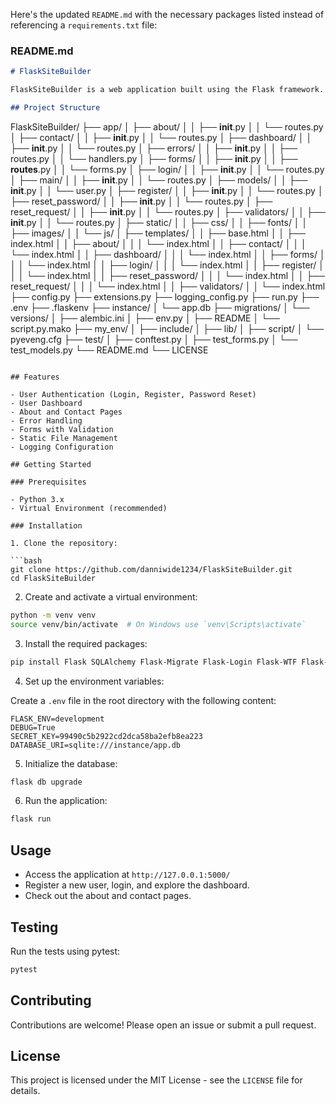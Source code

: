 Here's the updated `README.md` with the necessary packages listed instead of referencing a `requirements.txt` file:

### README.md

```markdown
# FlaskSiteBuilder

FlaskSiteBuilder is a web application built using the Flask framework. This project serves as a template for building robust web applications with user authentication, a dashboard, and various other features.

## Project Structure

```
FlaskSiteBuilder/
├── app/
│   ├── about/
│   │   ├── __init__.py
│   │   └── routes.py
│   ├── contact/
│   │   ├── __init__.py
│   │   └── routes.py
│   ├── dashboard/
│   │   ├── __init__.py
│   │   └── routes.py
│   ├── errors/
│   │   ├── __init__.py
│   │   ├── routes.py
│   │   └── handlers.py
│   ├── forms/
│   │   ├── __init__.py
│   │   ├── __routes__.py
│   │   └── forms.py
│   ├── login/
│   │   ├── __init__.py
│   │   └── routes.py
│   ├── main/
│   │   ├── __init__.py
│   │   └── routes.py
│   ├── models/
│   │   ├── __init__.py
│   │   └── user.py
│   ├── register/
│   │   ├── __init__.py
│   │   └── routes.py
│   ├── reset_password/
│   │   ├── __init__.py
│   │   └── routes.py
│   ├── reset_request/
│   │   ├── __init__.py
│   │   └── routes.py
│   ├── validators/
│   │   ├── __init__.py
│   │   └── routes.py
│   ├── static/
│   │   ├── css/
│   │   ├── fonts/
│   │   ├── images/
│   │   └── js/
│   ├── templates/
│   │   ├── base.html
│   │   ├── index.html
│   │   ├── about/
│   │   │   └── index.html
│   │   ├── contact/
│   │   │   └── index.html
│   │   ├── dashboard/
│   │   │   └── index.html
│   │   ├── forms/
│   │   │   └── index.html
│   │   ├── login/
│   │   │   └── index.html
│   │   ├── register/
│   │   │   └── index.html
│   │   ├── reset_password/
│   │   │   └── index.html
│   │   ├── reset_request/
│   │   │   └── index.html
│   │   ├── validators/
│   │       └── index.html
├── config.py
├── extensions.py
├── logging_config.py
├── run.py
├── .env
├── .flaskenv
├── instance/
│   └── app.db
├── migrations/
│   └── versions/
│       ├── alembic.ini
│       ├── env.py
│       ├── README
│       └── script.py.mako
├── my_env/
│   ├── include/
│   ├── lib/
│   ├── script/
│   └── pyeveng.cfg
├── test/
│   ├── conftest.py
│   ├── test_forms.py
│   └── test_models.py
└── README.md
└── LICENSE
```

## Features

- User Authentication (Login, Register, Password Reset)
- User Dashboard
- About and Contact Pages
- Error Handling
- Forms with Validation
- Static File Management
- Logging Configuration

## Getting Started

### Prerequisites

- Python 3.x
- Virtual Environment (recommended)

### Installation

1. Clone the repository:

```bash
git clone https://github.com/danniwide1234/FlaskSiteBuilder.git
cd FlaskSiteBuilder
```

2. Create and activate a virtual environment:

```bash
python -m venv venv
source venv/bin/activate  # On Windows use `venv\Scripts\activate`
```

3. Install the required packages:

```bash
pip install Flask SQLAlchemy Flask-Migrate Flask-Login Flask-WTF Flask-Mail
```

4. Set up the environment variables:

Create a `.env` file in the root directory with the following content:

```plaintext
FLASK_ENV=development
DEBUG=True
SECRET_KEY=99490c5b2922cd2dca58ba2efb8ea223
DATABASE_URI=sqlite:///instance/app.db
```

5. Initialize the database:

```bash
flask db upgrade
```

6. Run the application:

```bash
flask run
```

## Usage

- Access the application at `http://127.0.0.1:5000/`
- Register a new user, login, and explore the dashboard.
- Check out the about and contact pages.

## Testing

Run the tests using pytest:

```bash
pytest
```

## Contributing

Contributions are welcome! Please open an issue or submit a pull request.

## License

This project is licensed under the MIT License - see the `LICENSE` file for details.

